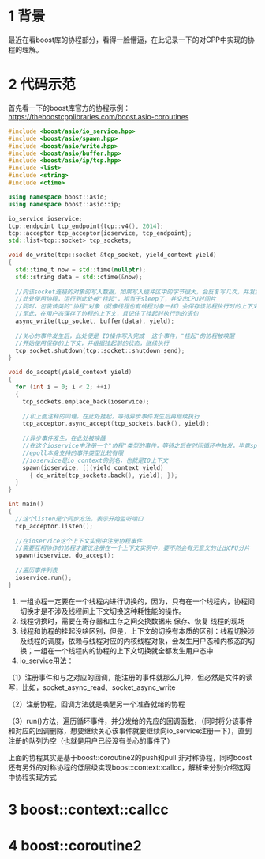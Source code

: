 # 1 背景
最近在看boost库的协程部分，看得一脸懵逼，在此记录一下的对CPP中实现的协程的理解。

# 2 代码示范

首先看一下的boost库官方的协程示例：https://theboostcpplibraries.com/boost.asio-coroutines

```cpp
#include <boost/asio/io_service.hpp>
#include <boost/asio/spawn.hpp>
#include <boost/asio/write.hpp>
#include <boost/asio/buffer.hpp>
#include <boost/asio/ip/tcp.hpp>
#include <list>
#include <string>
#include <ctime>

using namespace boost::asio;
using namespace boost::asio::ip;

io_service ioservice;
tcp::endpoint tcp_endpoint{tcp::v4(), 2014};
tcp::acceptor tcp_acceptor{ioservice, tcp_endpoint};
std::list<tcp::socket> tcp_sockets;

void do_write(tcp::socket &tcp_socket, yield_context yield)
{
  std::time_t now = std::time(nullptr);
  std::string data = std::ctime(&now);
  
  //向该socket连接的对象的写入数据，如果写入缓冲区中的字节很大，会反复写几次，并发生等待，产生阻塞现象
  //此处使用协程，运行到此处被"挂起"，相当于sleep了，并交出CPU时间片
  //同时，包装该类的"协程"对象（就像线程也有线程对象一样）会保存该协程执行时的上下文
  //至此，在用户态保存了协程的上下文，且记住了挂起时执行到的语句
  async_write(tcp_socket, buffer(data), yield);
  
  //关心的事件发生后，此处便是 IO操作写入完成  这个事件，"挂起"的协程被唤醒
  //开始使用保存的上下文，并根据挂起前的状态，继续执行
  tcp_socket.shutdown(tcp::socket::shutdown_send);
}

void do_accept(yield_context yield)
{
  for (int i = 0; i < 2; ++i)
  {
    tcp_sockets.emplace_back(ioservice);
    
    //和上面注释的同理，在此处挂起，等待异步事件发生后再继续执行
    tcp_acceptor.async_accept(tcp_sockets.back(), yield);
    
    //异步事件发生，在此处被唤醒
    //在这个ioservice中注册一个"协程"类型的事件，等待之后在时间循环中触发，毕竟spawn就是专门给协程用的方法
    //epoll本身支持的事件类型比较有限
    //ioservice是io_context的别名，也就是IO上下文
    spawn(ioservice, [](yield_context yield)
      { do_write(tcp_sockets.back(), yield); });
  }
}

int main()
{
  //这个listen是个同步方法，表示开始监听端口
  tcp_acceptor.listen();
  
  //在ioservice这个上下文实例中注册协程事件
  //需要互相协作的协程才建议注册在一个上下文实例中，要不然会有无意义的让出CPU分片
  spawn(ioservice, do_accept);
  
  //遍历事件列表
  ioservice.run();
}
```

1. 一组协程一定要在一个线程内进行切换的，因为，只有在一个线程内，协程间切换才是不涉及线程间上下文切换这种耗性能的操作。
2. 线程切换时，需要在寄存器和主存之间交换数据来  保存、恢复 线程的现场
3. 线程和协程的挂起没啥区别，但是，上下文的切换有本质的区别：线程切换涉及线程的调度，依赖与线程对应的内核线程对象，会发生用户态和内核态的切换；一组在一个线程内的协程的上下文切换就全都发生用户态中
4. io_service用法：

（1）注册事件和与之对应的回调，能注册的事件就那么几种，但必然是文件的读写，比如，socket_async_read、socket_async_write

（2）注册协程，回调方法就是唤醒另一个准备就绪的协程

（3）run()方法，遍历循环事件，并分发给的先应的回调函数，（同时将分该事件和对应的回调删除，想要继续关心该事件就要继续向io_service注册一下），直到注册的队列为空（也就是用户已经没有关心的事件了）

上面的协程其实是基于boost::coroutine2的push和pull 非对称协程，同时boost还有另外的对称协程的低层级实现boost::context::callcc，解析来分别介绍这两中协程实现方式

# 3 boost::context::callcc



# 4 boost::coroutine2


